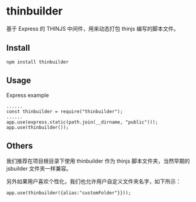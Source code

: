 # thinbuilder

基于 Express 的 THINJS 中间件，用来动态打包 thinjs 编写的脚本文件。

## Install

```console
npm install thinbuilder
```

## Usage

Express example

```console
......
const thinbuilder = require("thinbuilder");
......
app.use(express.static(path.join(__dirname, "public")));
app.use(thinbuilder());
```

## Others

我们推荐在项目根目录下使用 thinbuilder 作为 thinjs 脚本文件夹，当然早期的 jsbuilder 文件夹一样兼容。

另外如果用户喜欢个性化，我们也允许用户自定义文件夹名字，如下所示：

```console
app.use(thinbuilder({alias:"customFolder"}}));
```
